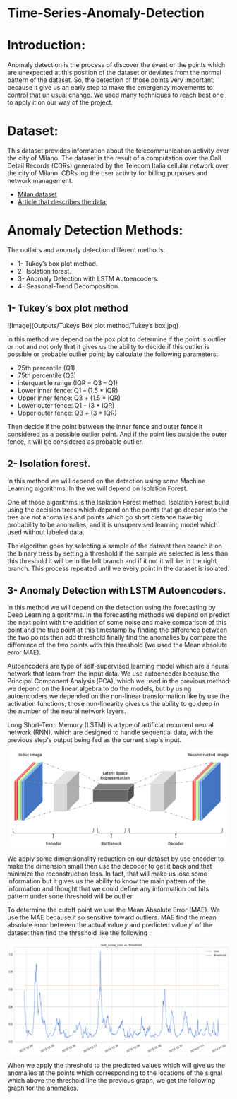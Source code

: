 # Time-Series-Anomaly-Detection

# Introduction:

Anomaly detection is the process of discover the event or the points which are unexpected at 
this position of the dataset or deviates from the normal pattern of the dataset. 
So, the detection of those points very important; because it give us an early step to make the 
emergency movements to control that un usual change. 
We used many techniques to reach best one to apply it on our way of the project. 

# Dataset:
This dataset provides information about the telecommunication activity over the city of Milano. The dataset is the result of a computation over the Call Detail Records (CDRs) generated by the Telecom Italia cellular network over the city of Milano. CDRs log the user activity for billing purposes and network management.

-  [Milan dataset]( https://dataverse.harvard.edu/dataset.xhtml?persistentId=doi:10.7910/DVN/EGZHFV) 
-  [Article that describes the data: ]( https://www.nature.com/articles/sdata201555)
 
# Anomaly Detection Methods: 
The outlairs and anomaly detection different methods:
 - 1- Tukey’s box plot method.
 - 2- Isolation forest.
 - 3- Anomaly Detection with LSTM Autoencoders.
 - 4- Seasonal-Trend Decomposition.

## 1- Tukey’s box plot method
![Image](Outputs/Tukeys Box plot method/Tukey’s box.jpg)

in this method we depend on the pox plot to determine if the point is outlier or not and not 
only that it gives us the ability to decide if this outlier is possible or probable outlier point; by 
calculate the following parameters: 
- 25th percentile (Q1) 
- 75th percentile (Q3) 
- interquartile range (IQR = Q3 – Q1) 
- Lower inner fence: Q1 – (1.5 * IQR) 
- Upper inner fence: Q3 + (1.5 * IQR) 
- Lower outer fence: Q1 – (3 * IQR) 
- Upper outer fence: Q3 + (3 * IQR) 

Then decide if the point between the inner fence and outer fence it considered as a possible 
outlier point. And if the point lies outside the outer fence, it will be considered as probable 
outlier. 

## 2- Isolation forest.
In this method we will depend on the detection using some Machine Learning algorithms. In the 
we will depend on Isolation Forest. 

One of those algorithms is the Isolation Forest method. Isolation Forest build using the decision 
trees which depend on the points that go deeper into the tree are not anomalies and points 
which go short distance have big probability to be anomalies, and it is unsupervised learning 
model which used without labeled data. 

The algorithm goes by selecting a sample of the dataset then branch it on the binary tress by 
setting a threshold if the sample we selected is less than this threshold it will be in the left 
branch and if it not it will be in the right branch. This process repeated until we every point in 
the dataset is isolated. 

## 3- Anomaly Detection with LSTM Autoencoders. 
In this method we will depend on the detection using the forecasting by Deep Learning 
algorithms. In the forecasting methods we depend on predict the next point with the addition 
of some noise and make comparison of this point and the true point at this timestamp by 
finding the difference between the two points then add threshold finally find the anomalies by 
compare the difference of the two points with this threshold (we used the Mean absolute error 
MAE). 

Autoencoders are type of self-supervised learning model which are a neural network that learn 
from the input data. We use autoencoder because the Principal Component Analysis (PCA), 
which we used in the previous method we depend on the linear algebra to do the models, but 
by using autoencoders we depended on the non-linear transformation like by use the activation 
functions; those non-linearity gives us the ability to go deep in the number of the neural 
network layers. 

Long Short-Term Memory (LSTM) is a type of artificial recurrent neural network (RNN). which 
are designed to handle sequential data, with the previous step's output being fed as the current 
step's input. 

![Image](Outputs/LSTM-Autoencoders/Anomaly-detection-autoencoders.png)

We apply some dimensionality reduction on our dataset by use encoder to make the dimension 
small then use the decoder to get it back and that minimize the reconstruction loss. In fact, that 
will make us lose some information but it gives us the ability to know the main pattern of the 
information and thought that we could define any information out hits pattern under sone 
threshold will be outlier. 


To determine the cutoff point we use the Mean Absolute Error (MAE). We use the MAE 
because it so sensitive toward outliers. MAE find the mean absolute error between the actual 
value 𝑦 and predicted value 𝑦' of the dataset then find the threshold like the following : 

![Image](Outputs/LSTM-Autoencoders/threshold.png)

When we apply the threshold to the predicted values which will give us the anomalies at the 
points which corresponding to the locations of the signal which above the threshold line the 
previous graph, we get the following graph for the anomalies.

